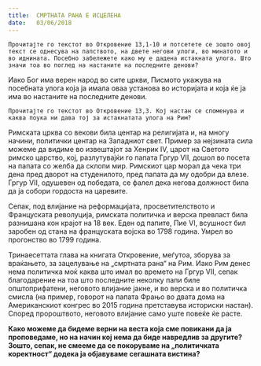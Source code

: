 ```yaml
---
title:  СМРТНАТА РАНА Е ИСЦЕЛЕНА
date:   03/06/2018
---
```


`Прочитајте го текстот во Откровение 13,1-10 и потсетете се зошто овој текст се однесува на папството, на двете негови улоги, во минатото и во иднината. Посебно забележете како му е дадена истакната улога. Што значи тоа во поглед на настаните на последните денови?`

Иако Бог има верен народ во сите цркви, Писмото укажува на посебната улога која ја имала оваа установа во историјата и која ќе ја има во настаните на последните денови.

`Прочитајте го текстот во Откровение 13,3. Кој настан се споменува и каква поука ни дава тој за истакнатата улога на Рим?`

Римската црква со векови била центар на религијата и, на многу начини, политички центар на Западниот свет. Пример за нејзината сила можеме да видиме во извештајот за Хенрик IV, царот на Светото римско царство, кој, разлутувајќи го папата Гргур VII, дошол во посета на папата со желба да склопи мир. Римскиот цар морал да чека три дена пред дворот на студенилото, пред папата да му одобри да влезе. Гргур VII, одушевен од победата, се фалел дека негова должност била да ја собори гордоста на царевите.

Сепак, под влијание на реформацијата, просветителството и Француската револуција, римската политичка и верска превласт била разнишана кон крајот на 18 век. Еден од папите, Пие VI, всушност бил заробен од стана на француската војска во 1798 година. Умрел во прогонство во 1799 година.

Тринаесеттата глава на книгата Откровение, меѓутоа, зборува за враќањето, за зацелување на „смртната рана“ на Рим. Иако Рим денес нема политичка моќ каква што имал во времето на Гргур VII, сепак благодарение на тоа што последните неколку папи биле општоприфатени, неговото влијание јакне, и во верска и во политичка смисла (на пример, говорот на папата Фрањо во двата дома на Американскиот конгрес во 2015 година претставува историски настан). Според пророштвото, неговото влијание само уште повеќе ќе расте.

**Како можеме да бидеме верни на веста која сме повикани да ја проповедаме, но на начин кој нема да биде навредлив за другите? Зошто, сепак, не смееме да се покоруваме на „политичката коректност“ додека ја објавуваме сегашната вистина?**
